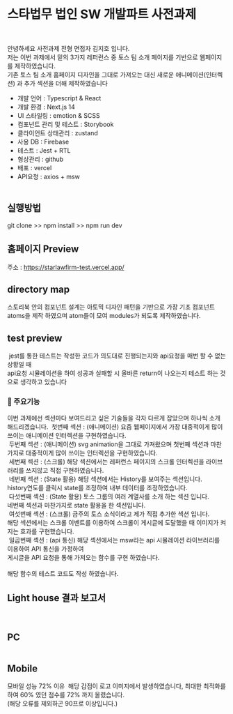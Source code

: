 # 스타법무 법인 SW 개발파트 사전과제

<br />

안녕하세요 사전과제 전형 면접자 김지호 입니다.<br />
저는 이번 과제에서 밑의 3가지 레퍼런스 중 토스 팀 소개 페이지를 기반으로 웹페이지를 제작하였습니다.<br />
<img src="./public/images/select_test.jpg" alt="" />
<br />
기존 토스 팀 소개 홈페이지 디자인을 그대로 가져오는 대신 새로운 애니메이션(인터렉션) 과 추가 섹션을 더해 제작하였습니다

- 개발 언어 : Typescript & React
- 개발 환경 : Next.js 14
- UI 스타일링 : emotion & SCSS
- 컴포넌트 관리 및 테스트 : Storybook
- 클라이언트 상태관리 : zustand
- 사용 DB : Firebase
- 테스트 : Jest + RTL
- 형상관리 : github
- 배포 : vercel
- API요청 : axios + msw
  <br />
  <br />

## 실행방법

git clone >> npm install >> npm run dev
<br />

## 홈페이지 Preview

주소 : https://starlawfirm-test.vercel.app/
<br />
<img src="./public/images/readme/preview.jpg" alt="" />

## directory map

  <img src="./public/images/readme/directory_map.jpg" alt="" />
  <br />
  스토리북 안의 컴포넌트 설계는 아토믹 디자인 패턴을 기반으로 가장 기초 컴포넌트 atoms을 제작 하였으며 atom들이 모여 modules가 되도록 제작하였습니다.

## test preview

  <img src="./public/images/readme/test.jpg" alt="" />
  jest를 통한 테스트는 작성한 코드가 의도대로 진행되는지와 api요청을 매번 할 수 없는 상황일 때<br />
  api요청 시뮬레이션을 하여 성공과 실패할 시 올바른 return이 나오는지 테스트 하는 것으로 생각하고 있습니다

### 📌 주요기능

이번 과제에선 섹션마다 보여드리고 싶은 기술들을 각자 다르게 잡았으며 하나씩 소개 해드리겠습니다.
<img src="./public/images/readme/preview.jpg" alt="" />
첫번째 섹션 : (애니메이션) 요즘 웹페이지에서 가장 대중적이게 많이 쓰이는 애니메이션 인터렉션을 구현하였습니다.<br />
<img src="./public/images/readme/section-02.jpg" alt="" />
두번째 섹션 : (애니메이션) svg animation을 그대로 가져왔으며 첫번째 섹션과 마찬가지로 대중적이게 많이 쓰이는 인터렉션을 구현하였습니다.<br />
<img src="./public/images/readme/section-03.jpg" alt="" />
세번째 섹션 : (스크롤) 해당 섹션에서는 레퍼런스 페이지의 스크롤 인터렉션을 라이브러리를 쓰지않고 직접 구현하였습니다.<br />
<img src="./public/images/readme/section-04.jpg" alt="" />
네번째 섹션 : (State 활용) 해당 섹션에서는 History를 보여주는 섹션입니다.<br />history연도를 클릭시 state를 조정하여 내부 데이터를 조정하였습니다.<br />
<img src="./public/images/readme/section-05.jpg" alt="" />
다섯번째 섹션 : (State 활용) 토스 그룹의 여러 계열사를 소개 하는 섹션 입니다.<br />네번째 섹션과 마찬가지로 state 활용을 한 섹션입니다.<br />
<img src="./public/images/readme/section-06.jpg" alt="" />
여섯번째 섹션 : (스크롤) 금주의 토스 소식이라고 제가 직접 추가한 섹션 입니다.<br />해당 섹션에서는 스크롤 이벤트를 이용하여 스크롤이 게시글에 도달했을 때 이미지가 켜지는 효과를 구현했습니다.<br />
<img src="./public/images/readme/section-07.jpg" alt="" />
일곱번째 섹션 : (api 통신) 해당 섹션에서는 msw라는 api 시뮬레이션 라이브러리를 이용하여 API 통신을 가정하여<br />게시글을 API 요청을 통해 가져오는 함수를 구현 하였습니다.
<br /><br />
해당 함수의 테스트 코드도 작성 하였습니다.<br />
<img src="./public/images/readme/test_directory.jpg" alt="" />
<br />

## Light house 결과 보고서

<br />

## PC

<img src="./public/images/readme/lighthouse_pc.jpg" alt="" />
<br />

## Mobile

<img src="./public/images/readme/lighthouse_mobile.jpg" alt="" />
<br />
모바일 성능 72% 이유
<img src="./public/images/readme/mobile_reason.jpg" alt="" />
해당 감점이 로고 이미지에서 발생하였습니다, 최대한 최적화를 하여 60% 였던 점수를 72% 까지 올렸습니다.<br />
(해당 오류를 제외하곤 90프로 이상입니다.)
